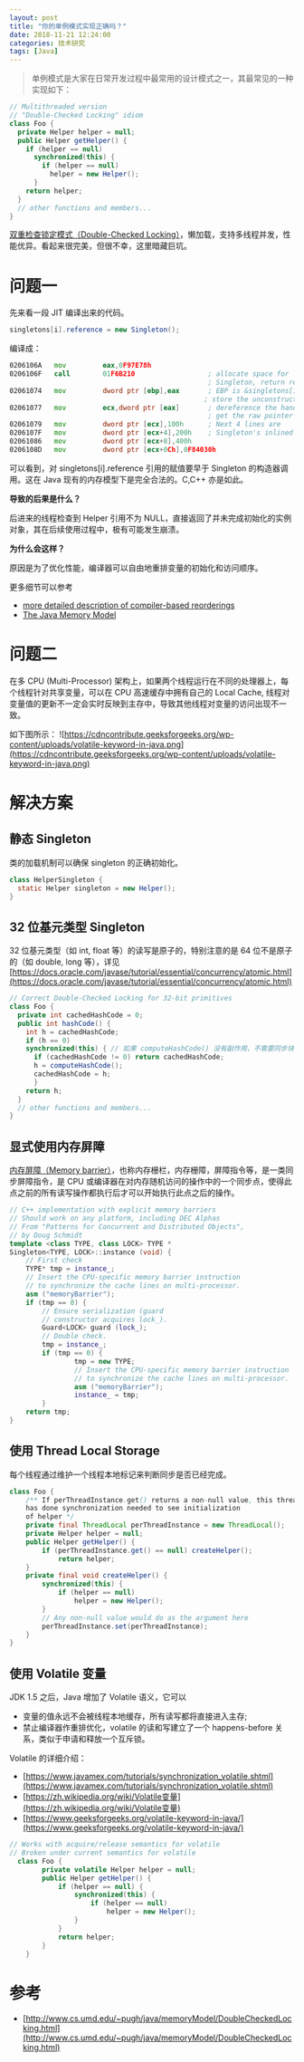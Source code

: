 ```yaml
---
layout: post
title: "你的单例模式实现正确吗？"
date: 2018-11-21 12:24:00
categories: 技术研究
tags: [Java]
---
```


> 单例模式是大家在日常开发过程中最常用的设计模式之一，其最常见的一种实现如下：

```java
// Multithreaded version
// "Double-Checked Locking" idiom
class Foo { 
  private Helper helper = null;
  public Helper getHelper() {
    if (helper == null) 
      synchronized(this) {
        if (helper == null) 
          helper = new Helper();
      }    
    return helper;
  }
  // other functions and members...
}
```

[双重检查锁定模式（Double-Checked Locking）](https://zh.wikipedia.org/wiki/%E5%8F%8C%E9%87%8D%E6%A3%80%E6%9F%A5%E9%94%81%E5%AE%9A%E6%A8%A1%E5%BC%8F)，懒加载，支持多线程并发，性能优异。看起来很完美，但很不幸，这里暗藏巨坑。

<!-- more -->

# 问题一

先来看一段 JIT 编译出来的代码。

```java
singletons[i].reference = new Singleton();
```

编译成：

```asm
0206106A   mov         eax,0F97E78h
0206106F   call        01F6B210                  ; allocate space for
                                                 ; Singleton, return result in eax
02061074   mov         dword ptr [ebp],eax       ; EBP is &singletons[i].reference 
                                                ; store the unconstructed object here.
02061077   mov         ecx,dword ptr [eax]       ; dereference the handle to
                                                 ; get the raw pointer
02061079   mov         dword ptr [ecx],100h      ; Next 4 lines are
0206107F   mov         dword ptr [ecx+4],200h    ; Singleton's inlined constructor
02061086   mov         dword ptr [ecx+8],400h
0206108D   mov         dword ptr [ecx+0Ch],0F84030h
```

可以看到，对 singletons[i].reference 引用的赋值要早于 Singleton 的构造器调用。这在 Java 现有的内存模型下是完全合法的。C,C++ 亦是如此。

**导致的后果是什么？**

后进来的线程检查到 Helper 引用不为 NULL，直接返回了并未完成初始化的实例对象，其在后续使用过程中，极有可能发生崩溃。

**为什么会这样？**

原因是为了优化性能，编译器可以自由地重排变量的初始化和访问顺序。

更多细节可以参考
* [more detailed description of compiler-based reorderings](http://gee.cs.oswego.edu/dl/cpj/jmm.html)
* [The Java Memory Model](http://www.cs.umd.edu/~pugh/java/memoryModel/)

# 问题二

在多 CPU (Multi-Processor) 架构上，如果两个线程运行在不同的处理器上，每个线程针对共享变量，可以在 CPU 高速缓存中拥有自己的 Local Cache, 线程对变量值的更新不一定会实时反映到主存中，导致其他线程对变量的访问出现不一致。

如下图所示：
![https://cdncontribute.geeksforgeeks.org/wp-content/uploads/volatile-keyword-in-java.png](https://cdncontribute.geeksforgeeks.org/wp-content/uploads/volatile-keyword-in-java.png)

# 解决方案

## 静态 Singleton

类的加载机制可以确保 singleton 的正确初始化。

```java
class HelperSingleton {
  static Helper singleton = new Helper();
}
```

## 32 位基元类型 Singleton

32 位基元类型（如 int, float 等）的读写是原子的，特别注意的是 64 位不是原子的（如 double, long 等），详见 [https://docs.oracle.com/javase/tutorial/essential/concurrency/atomic.html](https://docs.oracle.com/javase/tutorial/essential/concurrency/atomic.html)

```java
// Correct Double-Checked Locking for 32-bit primitives
class Foo { 
  private int cachedHashCode = 0;
  public int hashCode() {
    int h = cachedHashCode;
    if (h == 0) 
    synchronized(this) { // 如果 computeHashCode() 没有副作用，不需要同步块
      if (cachedHashCode != 0) return cachedHashCode;
      h = computeHashCode();
      cachedHashCode = h;
      }
    return h;
  }
  // other functions and members...
}
```

## 显式使用内存屏障

[内存屏障（Memory barrier）](https://zh.wikipedia.org/wiki/%E5%86%85%E5%AD%98%E5%B1%8F%E9%9A%9C)，也称内存栅栏，内存栅障，屏障指令等，是一类同步屏障指令，是 CPU 或编译器在对内存随机访问的操作中的一个同步点，使得此点之前的所有读写操作都执行后才可以开始执行此点之后的操作。

```c++
// C++ implementation with explicit memory barriers
// Should work on any platform, including DEC Alphas
// From "Patterns for Concurrent and Distributed Objects",
// by Doug Schmidt
template <class TYPE, class LOCK> TYPE *
Singleton<TYPE, LOCK>::instance (void) {
    // First check
    TYPE* tmp = instance_;
    // Insert the CPU-specific memory barrier instruction
    // to synchronize the cache lines on multi-processor.
    asm ("memoryBarrier");
    if (tmp == 0) {
        // Ensure serialization (guard
        // constructor acquires lock_).
        Guard<LOCK> guard (lock_);
        // Double check.
        tmp = instance_;
        if (tmp == 0) {
                tmp = new TYPE;
                // Insert the CPU-specific memory barrier instruction
                // to synchronize the cache lines on multi-processor.
                asm ("memoryBarrier");
                instance_ = tmp;
        }
    return tmp;
}
```

## 使用 Thread Local Storage

每个线程通过维护一个线程本地标记来判断同步是否已经完成。

```java
class Foo {
    /** If perThreadInstance.get() returns a non-null value, this thread
    has done synchronization needed to see initialization
    of helper */
    private final ThreadLocal perThreadInstance = new ThreadLocal();
    private Helper helper = null;
    public Helper getHelper() {
        if (perThreadInstance.get() == null) createHelper();
            return helper;
    }
    private final void createHelper() {
        synchronized(this) {
            if (helper == null)
                helper = new Helper();
        }
        // Any non-null value would do as the argument here
        perThreadInstance.set(perThreadInstance);
    }
}
```

## 使用 Volatile 变量

JDK 1.5 之后，Java 增加了 Volatile 语义，它可以
* 变量的值永远不会被线程本地缓存，所有读写都将直接进入主存;
* 禁止编译器作重排优化，volatile 的读和写建立了一个 happens-before 关系，类似于申请和释放一个互斥锁。

Volatile 的详细介绍：
* [https://www.javamex.com/tutorials/synchronization_volatile.shtml](https://www.javamex.com/tutorials/synchronization_volatile.shtml)
* [https://zh.wikipedia.org/wiki/Volatile变量](https://zh.wikipedia.org/wiki/Volatile变量)
* [https://www.geeksforgeeks.org/volatile-keyword-in-java/](https://www.geeksforgeeks.org/volatile-keyword-in-java/)

```java
// Works with acquire/release semantics for volatile
// Broken under current semantics for volatile
  class Foo {
        private volatile Helper helper = null;
        public Helper getHelper() {
            if (helper == null) {
                synchronized(this) {
                    if (helper == null)
                        helper = new Helper();
                }
            }
            return helper;
        }
    }
```

# 参考
* [http://www.cs.umd.edu/~pugh/java/memoryModel/DoubleCheckedLocking.html](http://www.cs.umd.edu/~pugh/java/memoryModel/DoubleCheckedLocking.html)
